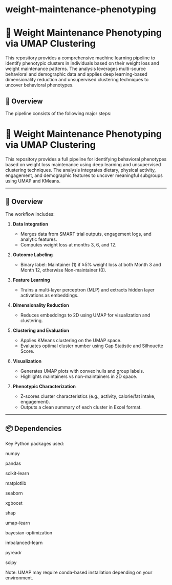 # weight-maintenance-phenotyping

# 🧠 Weight Maintenance Phenotyping via UMAP Clustering

This repository provides a comprehensive machine learning pipeline to identify phenotypic clusters in individuals based on their weight loss and weight maintenance patterns. The analysis leverages multi-source behavioral and demographic data and applies deep learning-based dimensionality reduction and unsupervised clustering techniques to uncover behavioral phenotypes.

## 📌 Overview

The pipeline consists of the following major steps:

# 🧠 Weight Maintenance Phenotyping via UMAP Clustering

This repository provides a full pipeline for identifying behavioral phenotypes based on weight loss maintenance using deep learning and unsupervised clustering techniques. The analysis integrates dietary, physical activity, engagement, and demographic features to uncover meaningful subgroups using UMAP and KMeans.

---

## 📌 Overview

The workflow includes:

1. **Data Integration**
   - Merges data from SMART trial outputs, engagement logs, and analytic features.
   - Computes weight loss at months 3, 6, and 12.

2. **Outcome Labeling**
   - Binary label: Maintainer (1) if ≥5% weight loss at both Month 3 and Month 12, otherwise Non-maintainer (0).

3. **Feature Learning**
   - Trains a multi-layer perceptron (MLP) and extracts hidden layer activations as embeddings.

4. **Dimensionality Reduction**
   - Reduces embeddings to 2D using UMAP for visualization and clustering.

5. **Clustering and Evaluation**
   - Applies KMeans clustering on the UMAP space.
   - Evaluates optimal cluster number using Gap Statistic and Silhouette Score.

6. **Visualization**
   - Generates UMAP plots with convex hulls and group labels.
   - Highlights maintainers vs non-maintainers in 2D space.

7. **Phenotypic Characterization**
   - Z-scores cluster characteristics (e.g., activity, calorie/fat intake, engagement).
   - Outputs a clean summary of each cluster in Excel format.

---

## 📦 Dependencies

Key Python packages used:

numpy

pandas

scikit-learn

matplotlib

seaborn

xgboost

shap

umap-learn

bayesian-optimization

imbalanced-learn

pyreadr

scipy

Note: UMAP may require conda-based installation depending on your environment.

